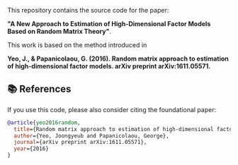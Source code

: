 This repository contains the source code for the paper:

**"A New Approach to Estimation of High-Dimensional Factor Models Based on Random Matrix Theory"**.

This work is based on the method introduced in

**Yeo, J., & Papanicolaou, G. (2016). Random matrix approach to estimation of high-dimensional factor models. arXiv preprint arXiv:1611.05571.**

## 📚 References

If you use this code, please also consider citing the foundational paper:

```bibtex
@article{yeo2016random,
  title={Random matrix approach to estimation of high-dimensional factor models},
  author={Yeo, Joongyeub and Papanicolaou, George},
  journal={arXiv preprint arXiv:1611.05571},
  year={2016}
}
